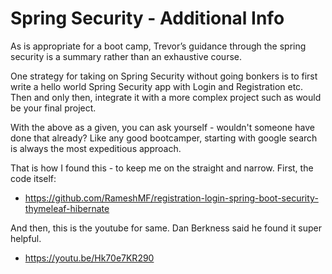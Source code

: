 # Spring Security - Additional Info

As is appropriate for a boot camp, Trevor’s guidance through the spring security is a summary rather than an exhaustive course. 

One strategy for taking on Spring Security without going bonkers is to first write a hello world Spring Security app with Login and Registration etc. Then and only then, integrate it with a more complex project such as would be your final project.

With the above as a given, you can ask yourself - wouldn't someone have done that already? Like any good bootcamper, starting with google search is always the most expeditious approach.

That is how I found this - to keep me on the straight and narrow. First, the code itself:

- https://github.com/RameshMF/registration-login-spring-boot-security-thymeleaf-hibernate

And then, this is the youtube for same. Dan Berkness said he found it super helpful.

- https://youtu.be/Hk70e7KR290